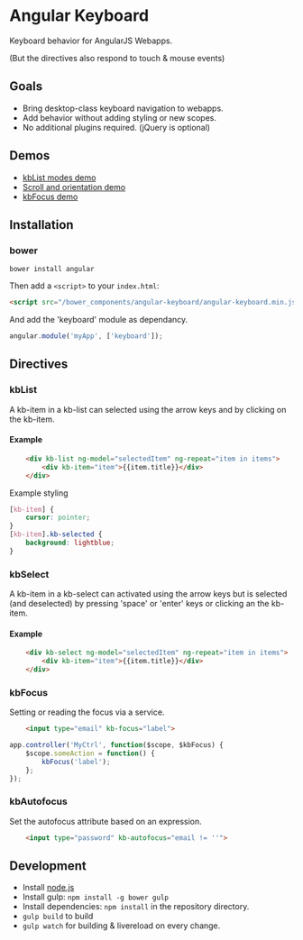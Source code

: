 # Angular Keyboard

Keyboard behavior for AngularJS Webapps.

(But the directives also respond to touch & mouse events)

## Goals

 * Bring desktop-class keyboard navigation to webapps.
 * Add behavior without adding styling or new scopes.
 * No additional plugins required. (jQuery is optional)

## Demos

* [kbList modes demo](http://bfanger.github.io/angular-keyboard/Examples/modes.html)
* [Scroll and orientation demo](http://bfanger.github.io/angular-keyboard/Examples/orientation.html)
* [kbFocus demo](http://bfanger.github.io/angular-keyboard/Examples/focus.html)

## Installation

### bower

```shell
bower install angular
```

Then add a `<script>` to your `index.html`:

```html
<script src="/bower_components/angular-keyboard/angular-keyboard.min.js"></script>
```

And add the 'keyboard' module as dependancy.

```js
angular.module('myApp', ['keyboard']);
```

## Directives

### kbList

A kb-item in a kb-list can selected using the arrow keys and by clicking on the kb-item.

#### Example

```html
    <div kb-list ng-model="selectedItem" ng-repeat="item in items">
        <div kb-item="item">{{item.title}}</div>
    </div>
```

Example styling

```css
[kb-item] {
    cursor: pointer;
}
[kb-item].kb-selected {
    background: lightblue;
}
```

### kbSelect

A kb-item in a kb-select can activated using the arrow keys but is selected (and deselected) by pressing 'space' or 'enter' keys or clicking an the kb-item.

#### Example

```html
    <div kb-select ng-model="selectedItem" ng-repeat="item in items">
        <div kb-item="item">{{item.title}}</div>
    </div>
```

### kbFocus

Setting or reading the focus via a service.

```html
    <input type="email" kb-focus="label">
```

```js
app.controller('MyCtrl', function($scope, $kbFocus) {
    $scope.someAction = function() {
        kbFocus('label');
    };
});
```

### kbAutofocus
Set the autofocus attribute based on an expression.

```html
    <input type="password" kb-autofocus="email != ''">
```

## Development

* Install [node.js](http://nodejs.org/)
* Install gulp: `npm install -g bower gulp`
* Install dependencies: `npm install` in the repository directory.
* `gulp build` to build
* `gulp watch` for building & livereload on every change.

